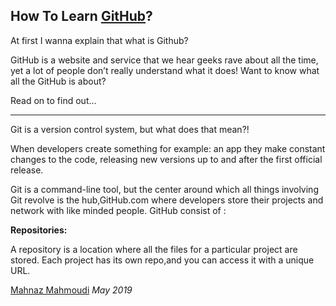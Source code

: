 ## How To Learn <a href="http://github.com">GitHub</a>?

At first I wanna explain that what is Github?

GitHub is a website and service that we hear geeks rave
about all the time, yet a lot of people don’t really
understand what it does!
Want to know what all the GitHub is about?

Read on to find out...

___
Git is a version control system, but what does that mean?!

When developers create something for example: an app
they make constant changes to the code, releasing new 
versions up to and after the first official release.

Git is a command-line tool, but the center around which 
all things involving Git revolve is the hub,GitHub.com
where developers store their projects 
and network with like minded people.
GitHub consist of :

<b>Repositories:</b>

A repository is a location where all the files for 
a particular project are stored. Each project has 
its own repo,and you can access it with a unique URL.

[Mahnaz Mahmoudi](https://github.com/Mahnaz-Mahmoudi) *May 2019*